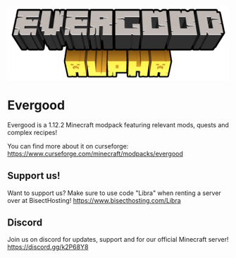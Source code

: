 <img src="evergooddesc.png" align="center" />

# Evergood
Evergood is a 1.12.2 Minecraft modpack featuring relevant mods, quests and complex recipes!

You can find more about it on curseforge: https://www.curseforge.com/minecraft/modpacks/evergood

## Support us!
Want to support us? Make sure to use code "Libra" when renting a server over at BisectHosting! https://www.bisecthosting.com/Libra

## Discord
Join us on discord for updates, support and for our official Minecraft server!
https://discord.gg/k2P68Y8
